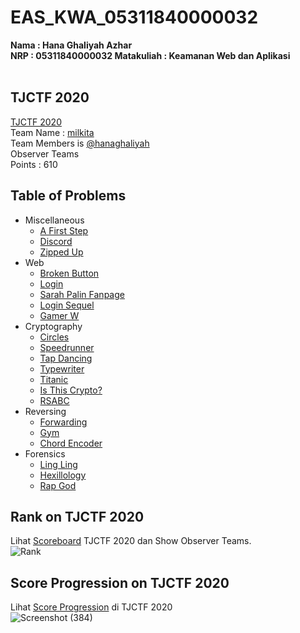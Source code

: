# EAS_KWA_05311840000032

<b>
Nama : Hana Ghaliyah Azhar  <br />
NRP  : 05311840000032
Matakuliah : Keamanan Web dan Aplikasi
</b>    
<br /> <br />

## TJCTF 2020
[TJCTF 2020](http://tjctf.org/)<br />
Team Name : [milkita](https://tjctf.org/teams/profile/843) <br />
Team Members is [@hanaghaliyah](https://tjctf.org/users/profile/1627) <br />
Observer Teams <br />
Points : 610
<br />

## Table of Problems
- Miscellaneous
    - [A First Step](https://github.com/hanaghaliyah/EAS_KWA_05311840000032/blob/master/Miscellaneous/A%20First%20Step.md)
    - [Discord](https://github.com/hanaghaliyah/EAS_KWA_05311840000032/blob/master/Miscellaneous/Discord.md)
    - [Zipped Up](https://github.com/hanaghaliyah/EAS_KWA_05311840000032/blob/master/Miscellaneous/Zipped%20Up.md)
- Web
    - [Broken Button](https://github.com/hanaghaliyah/EAS_KWA_05311840000032/blob/master/web/Broken%20Button.md)
    - [Login](https://github.com/hanaghaliyah/EAS_KWA_05311840000032/blob/master/web/Login.md)
    - [Sarah Palin Fanpage](https://github.com/hanaghaliyah/EAS_KWA_05311840000032/blob/master/web/Sarah%20Palin%20Fanpage.md)
    - [Login Sequel](https://github.com/hanaghaliyah/EAS_KWA_05311840000032/blob/master/web/Login%20Sequel.md)
    - [Gamer W](https://github.com/hanaghaliyah/EAS_KWA_05311840000032/blob/master/web/Gamer%20W.md)
- Cryptography
    - [Circles](https://github.com/hanaghaliyah/EAS_KWA_05311840000032/blob/master/Cryptography/Circles.md)
    - [Speedrunner](https://github.com/hanaghaliyah/EAS_KWA_05311840000032/blob/master/Cryptography/Speedrunner.md)
    - [Tap Dancing](https://github.com/hanaghaliyah/EAS_KWA_05311840000032/blob/master/Cryptography/Tap%20Dancing.md)
    - [Typewriter](https://github.com/hanaghaliyah/EAS_KWA_05311840000032/blob/master/Cryptography/Typewriter.md)
    - [Titanic](https://github.com/hanaghaliyah/EAS_KWA_05311840000032/blob/master/Cryptography/Titanic.md)
    - [Is This Crypto?](https://github.com/hanaghaliyah/EAS_KWA_05311840000032/blob/master/Cryptography/Is%20This%20Crypto%3F.md)
    - [RSABC](https://github.com/hanaghaliyah/EAS_KWA_05311840000032/blob/master/Cryptography/RSABC.md)
- Reversing
    - [Forwarding](https://github.com/hanaghaliyah/EAS_KWA_05311840000032/blob/master/Reversing/Forwarding.md)
    - [Gym](https://github.com/hanaghaliyah/EAS_KWA_05311840000032/blob/master/Reversing/Gym.md)
    - [Chord Encoder](https://github.com/hanaghaliyah/EAS_KWA_05311840000032/blob/master/Reversing/Chord%20Encoder.md)
- Forensics
    - [Ling Ling](https://github.com/hanaghaliyah/EAS_KWA_05311840000032/blob/master/Forensics/Ling%20Ling.md)
    - [Hexillology](https://github.com/hanaghaliyah/EAS_KWA_05311840000032/blob/master/Forensics/Hexillology.md)
    - [Rap God](https://github.com/hanaghaliyah/EAS_KWA_05311840000032/blob/master/Forensics/Rap%20God.md)

## Rank on TJCTF 2020
Lihat [Scoreboard](https://tjctf.org/scoreboard) TJCTF 2020 dan Show Observer Teams.<br />
![Rank](https://user-images.githubusercontent.com/26424136/83152791-685e5d80-a128-11ea-8471-2da8c24a9493.PNG)

## Score Progression on TJCTF 2020
Lihat [Score Progression](https://tjctf.org/teams/profile/843) di TJCTF 2020<br />
![Screenshot (384)](https://user-images.githubusercontent.com/26424136/83152800-6a282100-a128-11ea-9768-e7eeb262fa06.png)
